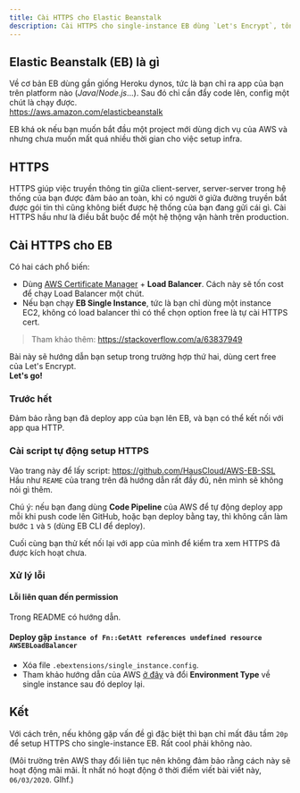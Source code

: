 ```yaml
---
title: Cài HTTPS cho Elastic Beanstalk
description: Cài HTTPS cho single-instance EB dùng `Let's Encrypt`, tốn 20p, miễn phí và rất đơn giản.
---
```


## Elastic Beanstalk (EB) là gì

Về cơ bản EB dùng gần giống Heroku dynos, tức là bạn chỉ ra app của bạn trên platform nào (_Java_/_Node.js_...). Sau đó chỉ cần đẩy code lên, config một chút là chạy được.<br />
https://aws.amazon.com/elasticbeanstalk

EB khá ok nếu bạn muốn bắt đầu một project mới dùng dịch vụ của AWS và nhưng chưa muốn mất quá nhiều thời gian cho việc setup infra.

## HTTPS

HTTPS giúp việc truyền thông tin giữa client-server, server-server trong hệ thống của bạn được đảm bảo an toàn, khi có người ở giữa đường truyền bắt được gói tin thì cũng không biết được hệ thống của bạn đang gửi cái gì.
Cài HTTPS hầu như là điều bắt buộc để một hệ thộng vận hành trên production.

## Cài HTTPS cho EB

Có hai cách phổ biến:

- Dùng [AWS Certificate Manager](https://docs.aws.amazon.com/acm/latest/userguide/acm-overview.html) + **Load Balancer**. Cách này sẽ tốn cost để chạy Load Balancer một chút.
- Nếu bạn chạy **EB Single Instance**, tức là bạn chỉ dùng một instance EC2, không có load balancer thì có thể chọn option free là tự cài HTTPS cert.

> Tham khảo thêm: https://stackoverflow.com/a/63837949

Bài này sẽ hướng dẫn bạn setup trong trường hợp thứ hai, dùng cert free của Let's Encrypt.<br/>
**Let's go!**

### Trước hết

Đảm bảo rằng bạn đã deploy app của bạn lên EB, và bạn có thể kết nối với app qua HTTP.

### Cài script tự động setup HTTPS

Vào trang này để lấy script: https://github.com/HausCloud/AWS-EB-SSL<br/>
Hầu như `REAME` của trang trên đã hướng dẫn rất đầy đủ, nên mình sẽ không nói gì thêm.

Chú ý: nếu bạn đang dùng **Code Pipeline** của AWS để tự động deploy app mỗi khi push code lên GitHub, hoặc bạn deploy bằng tay, thì không cần làm bước `1` và `5` (dùng EB CLI để deploy).

Cuối cùng bạn thử kết nối lại với app của mình để kiểm tra xem HTTPS đã được kích hoạt chưa.

### Xử lý lỗi

#### Lỗi liên quan đến permission

Trong README có hướng dẫn.

#### Deploy gặp `instance of Fn::GetAtt references undefined resource AWSEBLoadBalancer`

- Xóa file `.ebextensions/single_instance.config`.<br/>
- Tham khảo hướng dẫn của AWS [ở đây](https://docs.aws.amazon.com/elasticbeanstalk/latest/dg/using-features-managing-env-types.html#using-features.managing.changetype) và đổi **Environment Type** về single instance sau đó deploy lại.

## Kết

Với cách trên, nếu không gặp vấn đề gì đặc biệt thì bạn chỉ mất đâu tầm `20p` để setup HTTPS cho single-instance EB. Rất cool phải không nào.

(Môi trường trên AWS thay đổi liên tục nên không đảm bảo rằng cách này sẽ hoạt động mãi mãi. Ít nhất nó hoạt động ở thời điểm viết bài viết này, `06/03/2020`. Glhf.)
